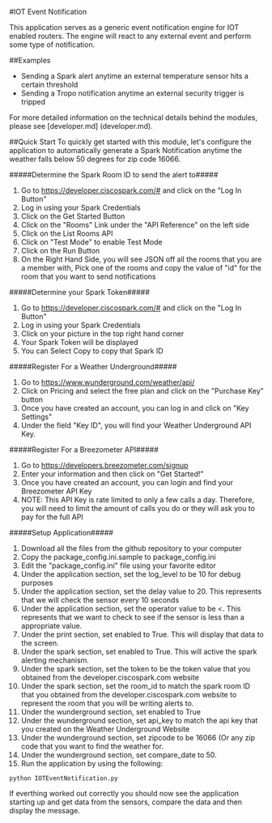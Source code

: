 #IOT Event Notification

This application serves as a generic event notification engine for IOT enabled routers.   The engine will react to any external event and perform some type of notification.

##Examples
* Sending a Spark alert anytime an external temperature sensor hits a certain threshold
* Sending a Tropo notification anytime an external security trigger is tripped

For more detailed information on the technical details behind the modules, please see [developer.md] (developer.md).    


##Quick Start
To quickly get started with this module, let's configure the application to automatically generate a Spark Notification anytime the weather falls below 50 degrees for zip code 16066.

#####Determine the Spark Room ID to send the alert to#####

1. Go to https://developer.ciscospark.com/# and click on the "Log In Button"
2. Log in using your Spark Credentials
3. Click on the Get Started Button
4. Click on the "Rooms" Link under the "API Reference" on the left side
5. Click on the List Rooms API
6. Click on "Test Mode" to enable Test Mode
7. Click on the Run Button
8. On the Right Hand Side, you will see JSON off all the rooms that you are a member with, Pick one of the rooms and copy the value of "id" for the room that you want to send notifications

#####Determine your Spark Token#####
1. Go to https://developer.ciscospark.com/# and click on the "Log In Button"
2. Log in using your Spark Credentials
3. Click on your picture in the top right hand corner
4. Your Spark Token will be displayed
5. You can Select Copy to copy that Spark ID

#####Register For a Weather Underground#####
1. Go to https://www.wunderground.com/weather/api/
2. Click on Pricing and select the free plan and click on the "Purchase Key" button
3. Once you have created an account, you can log in and click on "Key Settings"
4. Under the field "Key ID", you will find your Weather Underground API Key.

#####Register For a Breezometer API#####
1. Go to https://developers.breezometer.com/signup
2. Enter your information and then click on "Get Started!"
3. Once you have created an account, you can login and find your Breezometer API Key
4. NOTE:   This API Key is rate limited to only a few calls a day.   Therefore, you will need to limit the amount of calls you do or they will ask you to pay for the full API


#####Setup Application#####
1. Download all the files from the github repository to your computer
2. Copy the package_config.ini.sample to package_config.ini
3. Edit the "package_config.ini" file using your favorite editor
4. Under the application section, set the log\_level to be 10 for debug purposes
5. Under the application section, set the delay value to 20.   This represents that we will check the sensor every 10 seconds
6. Under the application section, set the operator value to be <.   This represents that we want to check to see if the sensor is less than a appropriate value.
7. Under the print section, set enabled to True.   This will display that data to the screen.
8. Under the spark section, set enabled to True.   This will active the spark alerting mechanism.
9. Under the spark section, set the token to be the token value that you obtained from the developer.ciscospark.com website
10. Under the spark section, set the room\_id to match the spark room ID that you obtained from the developer.ciscospark.com website to represent the room that you will be writing alerts to.
11. Under the wunderground section, set enabled to True
12. Under the wunderground section, set api\_key to match the api key that you created on the Weather Underground Website
13. Under the wunderground section, set zipcode to be 16066 (Or any zip code that you want to find the weather for.
14. Under the wunderground section, set compare\_date to 50.
15. Run the application by using the following:

```
python IOTEventNotification.py
``` 

If everthing worked out correctly you should now see the application starting up and get data from the sensors, compare the data and then display the message.





